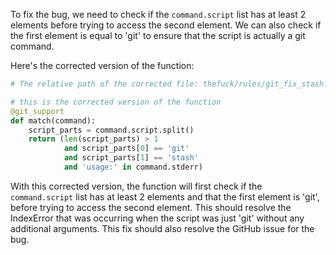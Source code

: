 To fix the bug, we need to check if the `command.script` list has at least 2 elements before trying to access the second element. We can also check if the first element is equal to 'git' to ensure that the script is actually a git command. 

Here's the corrected version of the function:

```python
# The relative path of the corrected file: thefuck/rules/git_fix_stash.py

# this is the corrected version of the function
@git_support
def match(command):
    script_parts = command.script.split()
    return (len(script_parts) > 1 
            and script_parts[0] == 'git'
            and script_parts[1] == 'stash'
            and 'usage:' in command.stderr)
```

With this corrected version, the function will first check if the `command.script` list has at least 2 elements and that the first element is 'git', before trying to access the second element. This should resolve the IndexError that was occurring when the script was just 'git' without any additional arguments. This fix should also resolve the GitHub issue for the bug.